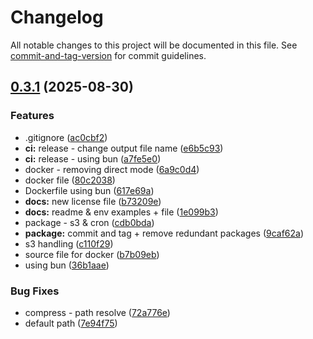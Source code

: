 # Changelog

All notable changes to this project will be documented in this file. See [commit-and-tag-version](https://github.com/absolute-version/commit-and-tag-version) for commit guidelines.

## [0.3.1](https://github.com/dawnimpulse/github-backup/compare/v0.2.2...v0.3.1) (2025-08-30)


### Features

* .gitignore ([ac0cbf2](https://github.com/dawnimpulse/github-backup/commit/ac0cbf2aa34f4963327cbdca035d014232492b61))
* **ci:** release - change output file name ([e6b5c93](https://github.com/dawnimpulse/github-backup/commit/e6b5c936e1d098a3295e2552ac86a82274936818))
* **ci:** release - using bun ([a7fe5e0](https://github.com/dawnimpulse/github-backup/commit/a7fe5e0366ee63242de77fe0e99b3a085eb93064))
* docker - removing direct mode ([6a9c0d4](https://github.com/dawnimpulse/github-backup/commit/6a9c0d4e494227d3b5a616b7bf58915700932b51))
* docker file ([80c2038](https://github.com/dawnimpulse/github-backup/commit/80c2038973412597c1fece7dc0e67ecddfb1dba2))
* Dockerfile using bun ([617e69a](https://github.com/dawnimpulse/github-backup/commit/617e69ab7deeac170ce99d2eb6eff99057c266c8))
* **docs:** new license file ([b73209e](https://github.com/dawnimpulse/github-backup/commit/b73209efcf0ddb992478c1887c913c698ba20b15))
* **docs:** readme & env examples + file ([1e099b3](https://github.com/dawnimpulse/github-backup/commit/1e099b3e5f1ecd987275cc40f2a7db8f1a0cb9d6))
* package - s3 & cron ([cdb0bda](https://github.com/dawnimpulse/github-backup/commit/cdb0bda8edec7f31a9c12791c676fab8674e1451))
* **package:** commit and tag + remove redundant packages ([9caf62a](https://github.com/dawnimpulse/github-backup/commit/9caf62a9e9036bfcf23fa880aa04867dc92b870e))
* s3 handling ([c110f29](https://github.com/dawnimpulse/github-backup/commit/c110f29c87d5d7f2b403f71af0548cfe53637487))
* source file for docker ([b7b09eb](https://github.com/dawnimpulse/github-backup/commit/b7b09ebc30ef62323f1d1d43a0eea55c4808cdb6))
* using bun ([36b1aae](https://github.com/dawnimpulse/github-backup/commit/36b1aaefe92c2763ff05c335c8fac7b0374ab7b0))


### Bug Fixes

* compress - path resolve ([72a776e](https://github.com/dawnimpulse/github-backup/commit/72a776ee3007f69f8462f5abbe34d010e6e9a211))
* default path ([7e94f75](https://github.com/dawnimpulse/github-backup/commit/7e94f75323c81379384650325b518a133a0683a3))

